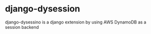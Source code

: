 # django-dysession
django-dysessino is a django extension by using AWS DynamoDB as a session backend
